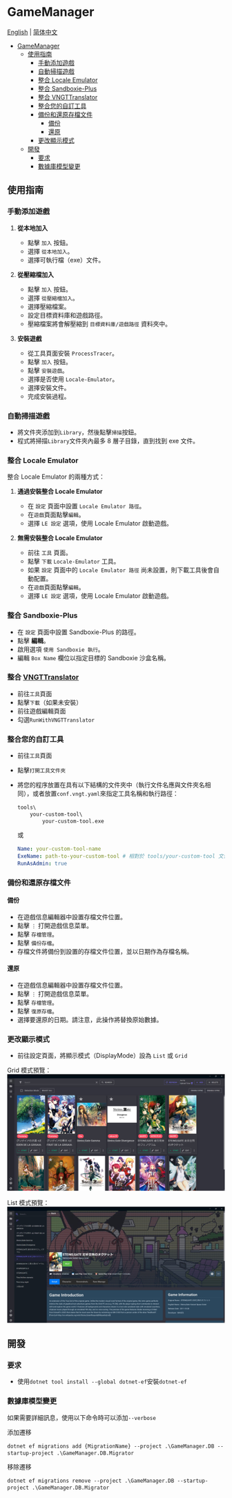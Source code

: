 # GameManager

[English](./GameManager.md) | [简体中文](./GameManager.zh-tw.md)

- [GameManager](#gamemanager)
  - [使用指南](#使用指南)
    - [手動添加遊戲](#手動添加遊戲)
    - [自動掃描遊戲](#自動掃描遊戲)
    - [整合 Locale Emulator](#整合-locale-emulator)
    - [整合 Sandboxie-Plus](#整合-sandboxie-plus)
    - [整合 VNGTTranslator](#整合-vngttranslator)
    - [整合您的自訂工具](#整合您的自訂工具)
    - [備份和還原存檔文件](#備份和還原存檔文件)
      - [備份](#備份)
      - [還原](#還原)
    - [更改顯示模式](#更改顯示模式)
  - [開發](#開發)
    - [要求](#要求)
    - [數據庫模型變更](#數據庫模型變更)

## 使用指南

### 手動添加遊戲

1. **從本地加入**

   - 點擊 `加入` 按鈕。
   - 選擇 `從本地加入`。
   - 選擇可執行檔（exe）文件。

2. **從壓縮檔加入**

   - 點擊 `加入` 按鈕。
   - 選擇 `從壓縮檔加入`。
   - 選擇壓縮檔案。
   - 設定目標資料庫和遊戲路徑。
   - 壓縮檔案將會解壓縮到 `目標資料庫/遊戲路徑` 資料夾中。

3. **安裝遊戲**
   - 從工具頁面安裝 `ProcessTracer`。
   - 點擊 `加入` 按鈕。
   - 點擊 `安裝遊戲`。
   - 選擇是否使用 `Locale-Emulator`。
   - 選擇安裝文件。
   - 完成安裝過程。

### 自動掃描遊戲

- 將文件夾添加到`Library`，然後點擊`掃描`按鈕。
- 程式將掃描`Library`文件夾內最多 8 層子目錄，直到找到 exe 文件。

### 整合 Locale Emulator

整合 Locale Emulator 的兩種方式：

1. **通過安裝整合 Locale Emulator**

   - 在 `設定` 頁面中設置 `Locale Emulator 路徑`。
   - 在`遊戲`頁面點擊`編輯`。
   - 選擇 `LE 設定` 選項，使用 Locale Emulator 啟動遊戲。

2. **無需安裝整合 Locale Emulator**

   - 前往 `工具` 頁面。
   - 點擊 `下載` `Locale-Emulator` 工具。
   - 如果 `設定` 頁面中的 `Locale Emulator 路徑` 尚未設置，則下載工具後會自動配置。
   - 在`遊戲`頁面點擊`編輯`。
   - 選擇 `LE 設定` 選項，使用 Locale Emulator 啟動遊戲。

### 整合 Sandboxie-Plus

- 在 `設定` 頁面中設置 Sandboxie-Plus 的路徑。
- 點擊 **編輯**。
- 啟用選項 `使用 Sandboxie 執行`。
- 編輯 `Box Name` 欄位以指定目標的 Sandboxie 沙盒名稱。

### 整合 [VNGTTranslator](https://github.com/charles7668/VNGTTranslator)

- 前往`工具`頁面
- 點擊`下載`（如果未安裝）
- 前往遊戲編輯頁面
- 勾選`RunWithVNGTTranslator`

### 整合您的自訂工具

- 前往`工具`頁面
- 點擊`打開工具文件夾`
- 將您的程序放置在具有以下結構的文件夾中（執行文件名應與文件夾名相同），或者放置`conf.vngt.yaml`來指定工具名稱和執行路徑：

  ```shell
  tools\
      your-custom-tool\
          your-custom-tool.exe
  ```

  或

  ```yaml
  Name: your-custom-tool-name
  ExeName: path-to-your-custom-tool # 相對於 tools/your-custom-tool 文件夾
  RunAsAdmin: true
  ```

### 備份和還原存檔文件

#### 備份

- 在遊戲信息編輯器中設置存檔文件位置。
- 點擊 `⋮` 打開遊戲信息菜單。
- 點擊 `存檔管理`。
- 點擊 `備份存檔`。
- 存檔文件將備份到設置的存檔文件位置，並以日期作為存檔名稱。

#### 還原

- 在遊戲信息編輯器中設置存檔文件位置。
- 點擊 `⋮` 打開遊戲信息菜單。
- 點擊 `存檔管理`。
- 點擊 `復原存檔`。
- 選擇要還原的日期。請注意，此操作將替換原始數據。

### 更改顯示模式

- 前往設定頁面，將顯示模式（DisplayMode）設為 `List` 或 `Grid`

Grid 模式預覽：  
![main](./img/main.jpg)

List 模式預覽：  
![screenshot](./img/screenshot1.jpg)

## 開發

### 要求

- 使用`dotnet tool install --global dotnet-ef`安裝`dotnet-ef`

### 數據庫模型變更

如果需要詳細訊息，使用以下命令時可以添加`--verbose`

添加遷移

```shell
dotnet ef migrations add {MigrationName} --project .\GameManager.DB --startup-project .\GameManager.DB.Migrator
```

移除遷移

```shell
dotnet ef migrations remove --project .\GameManager.DB --startup-project .\GameManager.DB.Migrator
```

